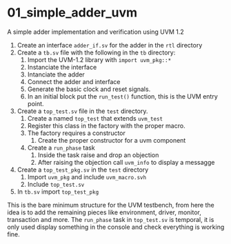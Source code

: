 # 01_simple_adder_uvm

A simple adder implementation and verification using UVM 1.2

1. Create an interface `adder_if.sv` for the adder in the `rtl` directory
2. Create a `tb.sv` file with the following in the `tb` directory:
	1. Import the UVM-1.2 library with `import uvm_pkg::*`
	2. Instanciate the interface
	3. Intanciate the adder
	4. Connect the adder and interface
	5. Generate the basic clock and reset signals.
	6. In an initial block put the `run_test()` function, this is the UVM entry point.
3. Create a `top_test.sv` file in the `test` directory.
	1. Create a named `top_test` that extends `uvm_test`
	2. Register this class in the factory with the proper macro.
	3. The factory requires a constructor
		1.  Create the proper constructor for a uvm component
	4. Create a `run_phase` task
		1. Inside the task raise and drop an objection
		2. After raising the objection call `uvm_info` to display a messagge		
4. Create a `top_test_pkg.sv` in the `test` directory
	1. Import `uvm_pkg` and include `uvm_macro.svh`
	2. Include `top_test.sv`
5. In `tb.sv` import `top_test_pkg`

This is the bare minimum structure for the UVM testbench, from here the idea is to add the remaining pieces like
environment, driver, monitor, transaction and more. The `run_phase` task in `top_test.sv` is temporal, it is only
used display something in the console and check everything is working fine.

